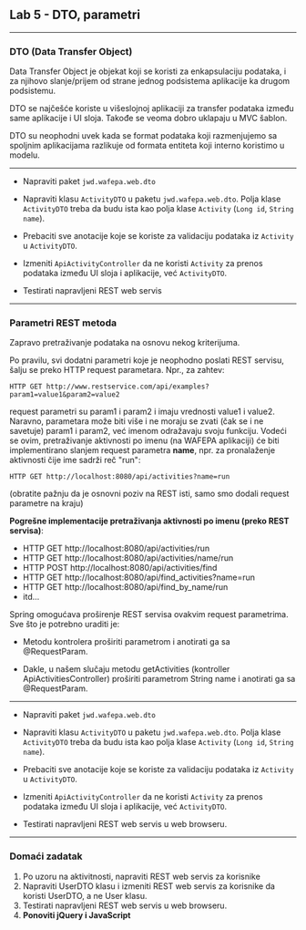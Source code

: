 ﻿## Lab 5 - DTO, parametri

----

### DTO (Data Transfer Object)

Data Transfer Object je objekat koji se koristi za enkapsulaciju podataka, 
i za njihovo slanje/prijem od strane jednog podsistema aplikacije ka drugom podsistemu.

DTO se najčešće koriste u višeslojnoj aplikaciji za transfer podataka između same aplikacije i UI sloja. Takođe se veoma dobro uklapaju u MVC šablon.

DTO su neophodni uvek kada se format podataka koji razmenjujemo sa spoljnim
aplikacijama razlikuje od formata entiteta koji interno koristimo u modelu.

----

* Napraviti paket `jwd.wafepa.web.dto`

* Napraviti klasu `ActivityDTO` u paketu `jwd.wafepa.web.dto`. Polja klase `ActivityDTO` treba da budu ista kao polja klase `Activity` (`Long id`, `String name`).

* Prebaciti sve anotacije koje se koriste za validaciju podataka iz `Activity` u `ActivityDTO`.

* Izmeniti `ApiActivityController` da ne koristi `Activity` za prenos podataka između UI sloja i aplikacije, već `ActivityDTO`.

* Testirati napravljeni REST web servis


----

### Parametri REST metoda

Zapravo pretraživanje podataka na osnovu nekog kriterijuma.


Po pravilu, svi dodatni parametri koje je neophodno poslati REST servisu, šalju se preko HTTP request parametara. Npr., za zahtev:

```
HTTP GET http://www.restservice.com/api/examples?param1=value1&param2=value2
```

request parametri su param1 i param2 i imaju vrednosti value1 i value2. Naravno, parametara može biti više i ne moraju se zvati (čak se i ne savetuje) param1 i param2,
već imenom odražavaju svoju funkciju. Vodeći se ovim, pretraživanje aktivnosti po imenu (na WAFEPA aplikaciji) će biti implementirano slanjem request parametra **name**, 
npr. za pronalaženje aktivnosti čije ime sadrži reč "run":

```
HTTP GET http://localhost:8080/api/activities?name=run
```

(obratite pažnju da je osnovni poziv na REST isti, samo smo dodali request parametre na kraju)

**Pogrešne implementacije pretraživanja aktivnosti po imenu (preko REST servisa)**:

* HTTP GET http://localhost:8080/api/activities/run
* HTTP GET http://localhost:8080/api/activities/name/run
* HTTP POST http://localhost:8080/api/activities/find
* HTTP GET http://localhost:8080/api/find_activities?name=run
* HTTP GET http://localhost:8080/api/find_by_name/run
* itd...

Spring omogućava proširenje REST servisa ovakvim request parametrima. Sve što je potrebno uraditi je:

* Metodu kontrolera proširiti parametrom i anotirati ga sa @RequestParam.

* Dakle, u našem slučaju metodu getActivities (kontroller ApiActivitiesController) proširiti parametrom String name i anotirati ga sa @RequestParam.


----

* Napraviti paket `jwd.wafepa.web.dto`

* Napraviti klasu `ActivityDTO` u paketu `jwd.wafepa.web.dto`. Polja klase `ActivityDTO` treba da budu ista kao polja klase `Activity` (`Long id`, `String name`).

* Prebaciti sve anotacije koje se koriste za validaciju podataka iz `Activity` u `ActivityDTO`.

* Izmeniti `ApiActivityController` da ne koristi `Activity` za prenos podataka između UI sloja i aplikacije, već `ActivityDTO`.

* Testirati napravljeni REST web servis u web browseru.

----

### Domaći zadatak

1. Po uzoru na aktivitnosti, napraviti REST web servis za korisnike
2. Napraviti UserDTO klasu i izmeniti REST web servis za korisnike da koristi UserDTO, a ne User klasu.
3. Testirati napravljeni REST web servis u web browseru.
4. **Ponoviti jQuery i JavaScript**